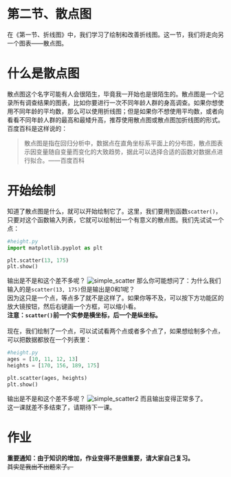 # 第二节、散点图
在《第一节、折线图》中，我们学习了绘制和改善折线图。这一节，我们将走向另一个图表——散点图。

# 什么是散点图
散点图这个名字可能有人会很陌生，毕竟我一开始也是很陌生的。散点图是一个记录所有调查结果的图表，比如你要进行一次不同年龄人群的身高调查。如果你想使用不同年龄的平均数，那么可以使用折线图；但是如果你不想使用平均数，或者向看看不同年龄人群的最高和最矮升高，推荐使用散点图或散点图加折线图的形式。百度百科是这样说的：
> 散点图是指在回归分析中，数据点在直角坐标系平面上的分布图，散点图表示因变量随自变量而变化的大致趋势，据此可以选择合适的函数对数据点进行拟合。——百度百科

# 开始绘制
知道了散点图是什么，就可以开始绘制它了。这里，我们要用到函数`scatter()`，只要对这个函数输入列表，它就可以绘制出一个有意义的散点图。我们先试试一个点：
````python
#height.py
import matplotlib.pyplot as plt

plt.scatter(13, 175)
plt.show()
````
输出是不是和这个差不多呢？
![simple_scatter](https://raw.githubusercontent.com/bobby233/Matplotlib_Tutorial/master/img/simple_scatter.png)
那么你可能想问了：为什么我们输入的是`scatter(13, 175)`但是输出是0和1呢？</br>
因为这只是一个点，等点多了就不是这样了。如果你等不及，可以按下方功能区的放大镜按钮，然后右键画一个方框，可以缩小看。</br>
**注意：`scatter()`前一个实参是横坐标，后一个是纵坐标。**</br></br>
现在，我们绘制了一个点，可以试试看两个点或者多个点了，如果想绘制多个点，可以把数据都放在一个列表里：
````python
#height.py
ages = [10, 11, 12, 13]
heights = [170, 156, 189, 175]

plt.scatter(ages, heights)
plt.show()
````
输出是不是和这个差不多呢？
![simple_scatter2](https://raw.githubusercontent.com/bobby233/Matplotlib_Tutorial/master/img/simple_scatter2.png)
而且输出变得正常多了。</br>
这一课就差不多结束了，请期待下一课。

# 作业
**重要通知：由于知识的增加，作业变得不是很重要，请大家自己复习。**</br>
~~其实是我出不出题来了。~~